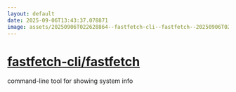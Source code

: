```yaml
---
layout: default
date: 2025-09-06T13:43:37.078871
image: assets/20250906T022628864--fastfetch-cli--fastfetch--20250906T022947312--cropped.png
---
```


# [fastfetch-cli/fastfetch](https://github.com/fastfetch-cli/fastfetch)

command-line tool for showing system info
